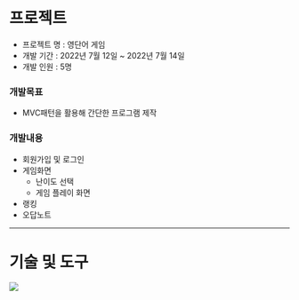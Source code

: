 # 프로젝트
- 프로젝트 명 : 영단어 게임
- 개발 기간 : 2022년 7월 12일 ~ 2022년 7월 14일
- 개발 인원 : 5명

### 개발목표
- MVC패턴을 활용해 간단한 프로그램 제작

### 개발내용
- 회원가입 및 로그인
- 게임화면
   - 난이도 선택
   - 게임 플레이 화면
- 랭킹
- 오답노트 
***


# 기술 및 도구
<img src="https://img.shields.io/badge/Java-007396?style=flat&logo=OpenJDK&logoColor=white"/>
